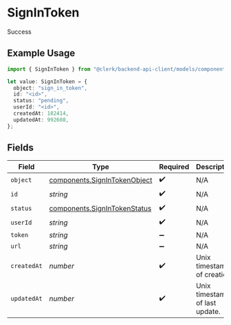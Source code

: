 # SignInToken

Success

## Example Usage

```typescript
import { SignInToken } from "@clerk/backend-api-client/models/components";

let value: SignInToken = {
  object: "sign_in_token",
  id: "<id>",
  status: "pending",
  userId: "<id>",
  createdAt: 182414,
  updatedAt: 992608,
};
```

## Fields

| Field                                                                        | Type                                                                         | Required                                                                     | Description                                                                  |
| ---------------------------------------------------------------------------- | ---------------------------------------------------------------------------- | ---------------------------------------------------------------------------- | ---------------------------------------------------------------------------- |
| `object`                                                                     | [components.SignInTokenObject](../../models/components/signintokenobject.md) | :heavy_check_mark:                                                           | N/A                                                                          |
| `id`                                                                         | *string*                                                                     | :heavy_check_mark:                                                           | N/A                                                                          |
| `status`                                                                     | [components.SignInTokenStatus](../../models/components/signintokenstatus.md) | :heavy_check_mark:                                                           | N/A                                                                          |
| `userId`                                                                     | *string*                                                                     | :heavy_check_mark:                                                           | N/A                                                                          |
| `token`                                                                      | *string*                                                                     | :heavy_minus_sign:                                                           | N/A                                                                          |
| `url`                                                                        | *string*                                                                     | :heavy_minus_sign:                                                           | N/A                                                                          |
| `createdAt`                                                                  | *number*                                                                     | :heavy_check_mark:                                                           | Unix timestamp of creation.<br/>                                             |
| `updatedAt`                                                                  | *number*                                                                     | :heavy_check_mark:                                                           | Unix timestamp of last update.<br/>                                          |